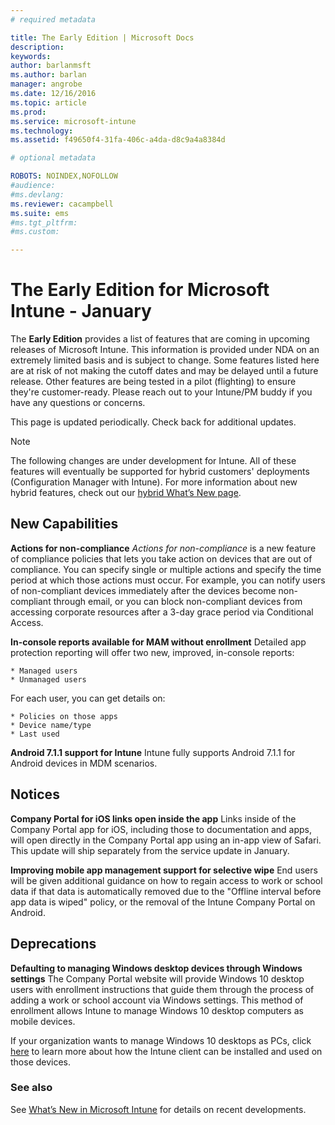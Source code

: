 ```yaml
---
# required metadata

title: The Early Edition | Microsoft Docs
description:
keywords:
author: barlanmsft
ms.author: barlan
manager: angrobe
ms.date: 12/16/2016
ms.topic: article
ms.prod:
ms.service: microsoft-intune
ms.technology:
ms.assetid: f49650f4-31fa-406c-a4da-d8c9a4a8384d

# optional metadata

ROBOTS: NOINDEX,NOFOLLOW
#audience:
#ms.devlang:
ms.reviewer: cacampbell
ms.suite: ems
#ms.tgt_pltfrm:
#ms.custom:

---
```


# The Early Edition for Microsoft Intune - January

The **Early Edition** provides a list of features that are coming in upcoming releases of Microsoft Intune. This information is provided under NDA on an extremely limited basis and is subject to change. Some features listed here are at risk of not making the cutoff dates and may be delayed until a future release. Other features are being tested in a pilot (flighting) to ensure they're customer-ready. Please reach out to your Intune/PM buddy if you have any questions or concerns.

This page is updated periodically. Check back for additional updates.

> [!Note]
> The following changes are under development for Intune. All of these features will eventually be supported for hybrid customers' deployments (Configuration Manager with Intune). For more information about new hybrid features, check out our [hybrid What’s New page](https://docs.microsoft.com/en-us/sccm/mdm/understand/whats-new-in-hybrid-mobile-device-management).

## New Capabilities

__Actions for non-compliance__<!--730266-->
_Actions for non-compliance_ is a new feature of compliance policies that lets you take action on devices that are out of compliance. You can specify single or multiple actions and specify the time period at which those actions must occur. For example, you can notify users of non-compliant devices immediately after the devices become non-compliant through email, or you can block non-compliant devices from accessing corporate resources after a 3-day grace period via Conditional Access.

__In-console reports available for MAM without enrollment__<!--677961-->
Detailed app protection reporting will offer two new, improved, in-console reports:

    * Managed users
    * Unmanaged users

For each user, you can get details on:

    * Policies on those apps
    * Device name/type
    * Last used

__Android 7.1.1 support for Intune__<!--694397-->
Intune fully supports Android 7.1.1 for Android devices in MDM scenarios.

## Notices

__Company Portal for iOS links open inside the app__ <!--665954-->
Links inside of the Company Portal app for iOS, including those to documentation and apps, will open directly in the Company Portal app using an in-app view of Safari. This update will ship separately from the service update in January.

__Improving mobile app management support for selective wipe__<!--581242-->
End users will be given additional guidance on how to regain access to work or school data if that data is automatically removed due to the "Offline interval before app data is wiped" policy, or the removal of the Intune Company Portal on Android.

## Deprecations

__Defaulting to managing Windows desktop devices through Windows settings__<!--663050-->
The Company Portal website will provide Windows 10 desktop users with enrollment instructions that guide them through the process of adding a work or school account via Windows settings. This method of enrollment allows Intune to manage Windows 10 desktop computers as mobile devices.

If your organization wants to manage Windows 10 desktops as PCs, click [here](https://docs.microsoft.com/en-us/intune/deploy-use/manage-windows-pcs-with-microsoft-intune) to learn more about how the Intune client can be installed and used on those devices.

### See also
See [What’s New in Microsoft Intune](whats-new-in-microsoft-intune.md) for details on recent developments.

